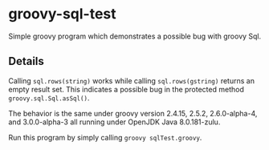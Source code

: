 # groovy-sql-test

Simple groovy program which demonstrates a possible bug with groovy Sql.

## Details

Calling `sql.rows(string)` works while calling `sql.rows(gstring)` returns an empty result set.
This indicates a possible bug in the protected method `groovy.sql.Sql.asSql()`.

The behavior is the same under groovy version 2.4.15, 2.5.2, 2.6.0-alpha-4, and 3.0.0-alpha-3
all running under OpenJDK Java 8.0.181-zulu.

Run this program by simply calling `groovy sqlTest.groovy`.

